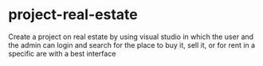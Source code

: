 # project-real-estate
Create a project on real estate by using visual studio in which the user and the admin  can login and search for the place to buy it, sell it, or for rent in a specific are with a best interface 
